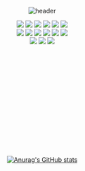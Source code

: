 <div align= "center">

![header](https://capsule-render.vercel.app/api?type=rounded&color=gradient&height=170&section=header&text=jinseob's%20Github%20&fontSize=50&animation=twinkling&&desc=Welcome!&descAlign=67&descAlignY=70)


<div>
	<img src="https://img.shields.io/badge/HTML5-E34F26?style=flat&logo=HTML5&logoColor=white" />
	<img src="https://img.shields.io/badge/CSS3-1572B6?style=flat&logo=CSS3&logoColor=white" />
  	<img src="https://img.shields.io/badge/JavaScript-F7DF1E?style=flat&logo=Javascript&logoColor=white" />
  	<img src="https://img.shields.io/badge/ReactJS-61DAFB?style=flat&logo=React&logoColor=white" />
   	<img src="https://img.shields.io/badge/NextJS-0A0A2A?style=flat&logo=Next.js&logoColor=white" />
	<img src="https://img.shields.io/badge/Gatsby-663399?style=flat&logo=gatsby&logoColor=white" />

</div>
<div>
	<img src="https://img.shields.io/badge/Styled Components-DB7093?style=flat&logo=styledcomponents&logoColor=white" />
	<img src="https://img.shields.io/badge/React Query-FF4154?style=flat&logo=reactquery&logoColor=white" />
	<img src="https://img.shields.io/badge/React Router-CA4245?style=flat&logo=reactrouter&logoColor=white" />
 	<img src="https://img.shields.io/badge/React Hook Form-EC5990?style=flat&logo=reacthookform&logoColor=white" />
   	<img src="https://img.shields.io/badge/Recoil-3578E5?style=flat&logo=recoil&logoColor=white" />
	<img src="https://img.shields.io/badge/Vue.js-4FC08D?style=flat&logo=vue.js&logoColor=white" />
</div>
<div>
	<img src="https://img.shields.io/badge/Notion-000000?style=flat&logo=notion&logoColor=white" />
       	<img src="https://img.shields.io/badge/Github-181717?style=flat&logo=github&logoColor=white" />
	<img src="https://img.shields.io/badge/macOS-000000?style=flat&logo=Apple&logoColor=white" />
</div>

<br>
<br>
<br>
<br>
<br>
<br>
<br>
<br>
<br>
<br>
<br>
<br>
<br>
<br>


[![Anurag's GitHub stats](https://github-readme-stats.vercel.app/api?username=seovee&hide_title=true)](https://github.com/anuraghazra/github-readme-stats)




</div>
